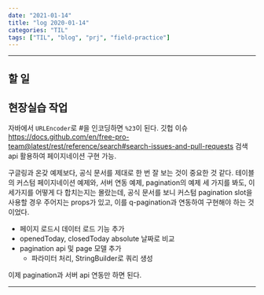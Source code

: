 ```yaml
---
date: "2021-01-14"
title: "log 2020-01-14"
categories: "TIL"
tags: ["TIL", "blog", "prj", "field-practice"]
---
```


----------

## 할 일



## 현장실습 작업

자바에서 `URLEncoder`로 #을 인코딩하면 `%23`이 된다.
깃헙 이슈
<https://docs.github.com/en/free-pro-team@latest/rest/reference/search#search-issues-and-pull-requests>
검색 api 활용하여 페이지네이션 구현 가능.

구글링과 온갖 예제보다, 공식 문서를 제대로 한 번 잘 보는 것이 중요한 것 같다.
테이블의 커스텀 페이지네이션 예제와, 서버 연동 예제, pagination의 예제 세 가지를 봐도, 이 세가지를 어떻게 다 합치는지는 몰랐는데, 공식 문서를 보니 커스텀 pagination slot을 사용할 경우 주어지는 props가 있고, 이를 q-pagination과 연동하여 구현해야 하는 것이었다.

- 페이지 로드시 데이터 로드 기능 추가
- openedToday, closedToday absolute 날짜로 비교
- pagination api 및 page 모델 추가
  - 파라미터 처리, StringBuilder로 쿼리 생성

이제 pagination과 서버 api 연동만 하면 된다.

----------

